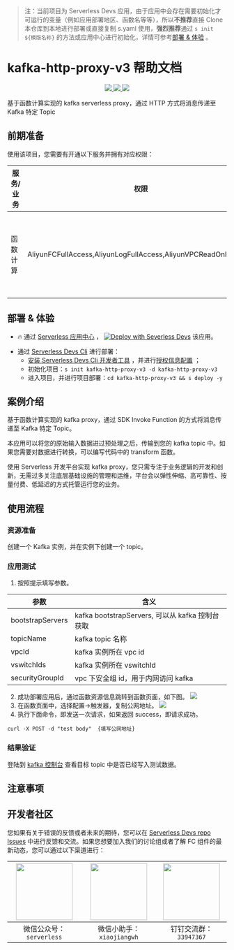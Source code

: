 
> 注：当前项目为 Serverless Devs 应用，由于应用中会存在需要初始化才可运行的变量（例如应用部署地区、函数名等等），所以**不推荐**直接 Clone 本仓库到本地进行部署或直接复制 s.yaml 使用，**强烈推荐**通过 `s init ${模版名称}` 的方法或应用中心进行初始化，详情可参考[部署 & 体验](#部署--体验) 。

# kafka-http-proxy-v3 帮助文档
<p align="center" class="flex justify-center">
    <a href="https://www.serverless-devs.com" class="ml-1">
    <img src="http://editor.devsapp.cn/icon?package=kafka-http-proxy-v3&type=packageType">
  </a>
  <a href="http://www.devsapp.cn/details.html?name=kafka-http-proxy-v3" class="ml-1">
    <img src="http://editor.devsapp.cn/icon?package=kafka-http-proxy-v3&type=packageVersion">
  </a>
  <a href="http://www.devsapp.cn/details.html?name=kafka-http-proxy-v3" class="ml-1">
    <img src="http://editor.devsapp.cn/icon?package=kafka-http-proxy-v3&type=packageDownload">
  </a>
</p>

<description>

基于函数计算实现的 kafka serverless proxy，通过 HTTP 方式将消息传递至 Kafka 特定 Topic

</description>

<codeUrl>



</codeUrl>
<preview>



</preview>


## 前期准备

使用该项目，您需要有开通以下服务并拥有对应权限：

<service>



| 服务/业务 |  权限  | 相关文档 |
| --- |  --- | --- |
| 函数计算 |  AliyunFCFullAccess,AliyunLogFullAccess,AliyunVPCReadOnlyAccess | [帮助文档](https://help.aliyun.com/product/2508973.html) [计费文档](https://help.aliyun.com/document_detail/2512928.html) |

</service>

<remark>



</remark>

<disclaimers>



</disclaimers>

## 部署 & 体验

<appcenter>
   
- :fire: 通过 [Serverless 应用中心](https://fcnext.console.aliyun.com/applications/create?template=kafka-http-proxy-v3) ，
  [![Deploy with Severless Devs](https://img.alicdn.com/imgextra/i1/O1CN01w5RFbX1v45s8TIXPz_!!6000000006118-55-tps-95-28.svg)](https://fcnext.console.aliyun.com/applications/create?template=kafka-http-proxy-v3) 该应用。
   
</appcenter>
<deploy>
    
- 通过 [Serverless Devs Cli](https://www.serverless-devs.com/serverless-devs/install) 进行部署：
  - [安装 Serverless Devs Cli 开发者工具](https://www.serverless-devs.com/serverless-devs/install) ，并进行[授权信息配置](https://docs.serverless-devs.com/fc/config) ；
  - 初始化项目：`s init kafka-http-proxy-v3 -d kafka-http-proxy-v3`
  - 进入项目，并进行项目部署：`cd kafka-http-proxy-v3 && s deploy -y`
   
</deploy>

## 案例介绍

<appdetail id="flushContent">

基于函数计算实现的 kafka proxy，通过 SDK Invoke Function 的方式将消息传递至 Kafka 特定 Topic。

本应用可以将您的原始输入数据进过预处理之后，传输到您的 kafka topic 中。如果您需要对数据进行转换，可以编写代码中的 transform 函数。

使用 Serverless 开发平台实现 kafka proxy，您只需专注于业务逻辑的开发和创新，无需过多关注底层基础设施的管理和运维，平台会以弹性伸缩、高可靠性、按量付费、低延迟的方式托管运行您的业务。

</appdetail>

## 使用流程

<usedetail id="flushContent">

### 资源准备
创建一个 Kafka 实例，并在实例下创建一个 topic。

### 应用测试
 
1. 按照提示填写参数。

|参数|含义|
|----|----|
|bootstrapServers|kafka bootstrapServers, 可以从 kafka 控制台获取|
|topicName|kafka topic 名称|
|vpcId|kafka 实例所在 vpc id|
|vswitchIds|kafka 实例所在 vswitchId|
|securityGroupId|vpc 下安全组 id，用于内网访问 kafka|

2. 成功部署应用后，通过函数资源信息跳转到函数页面，如下图。
![](https://img.alicdn.com/imgextra/i4/O1CN015k6OwJ1nCmf0mI68I_!!6000000005054-0-tps-1171-1132.jpg)
3. 在函数页面中，选择配置->触发器，复制公网地址。
![](https://img.alicdn.com/imgextra/i4/O1CN01wvpNkw1mJp8EzM3sz_!!6000000004934-0-tps-1469-1057.jpg)
4. 执行下面命令，即发送一次请求，如果返回 success，即请求成功。
```
curl -X POST -d "test body"  {填写公网地址}
```

### 结果验证

登陆到 [kafka 控制台](https://kafka.console.aliyun.com/) 查看目标 topic 中是否已经写入测试数据。

</usedetail>

## 注意事项

<matters id="flushContent">
</matters>


<devgroup>


## 开发者社区

您如果有关于错误的反馈或者未来的期待，您可以在 [Serverless Devs repo Issues](https://github.com/serverless-devs/serverless-devs/issues) 中进行反馈和交流。如果您想要加入我们的讨论组或者了解 FC 组件的最新动态，您可以通过以下渠道进行：

<p align="center">  

| <img src="https://serverless-article-picture.oss-cn-hangzhou.aliyuncs.com/1635407298906_20211028074819117230.png" width="130px" > | <img src="https://serverless-article-picture.oss-cn-hangzhou.aliyuncs.com/1635407044136_20211028074404326599.png" width="130px" > | <img src="https://serverless-article-picture.oss-cn-hangzhou.aliyuncs.com/1635407252200_20211028074732517533.png" width="130px" > |
| --------------------------------------------------------------------------------------------------------------------------------- | --------------------------------------------------------------------------------------------------------------------------------- | --------------------------------------------------------------------------------------------------------------------------------- |
| <center>微信公众号：`serverless`</center>                                                                                         | <center>微信小助手：`xiaojiangwh`</center>                                                                                        | <center>钉钉交流群：`33947367`</center>                                                                                           |
</p>
</devgroup>
